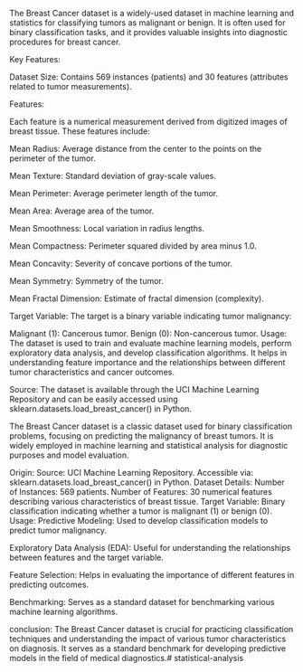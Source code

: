 The Breast Cancer dataset is a widely-used dataset in machine learning and statistics for classifying tumors as malignant or benign. It is often used for binary classification tasks, and it provides valuable insights into diagnostic procedures for breast cancer.

Key Features:

Dataset Size: Contains 569 instances (patients) and 30 features (attributes related to tumor measurements).

Features:

Each feature is a numerical measurement derived from digitized images of breast tissue. These features include:

Mean Radius: Average distance from the center to the points on the perimeter of the tumor.

Mean Texture: Standard deviation of gray-scale values.

Mean Perimeter: Average perimeter length of the tumor.

Mean Area: Average area of the tumor.

Mean Smoothness: Local variation in radius lengths.

Mean Compactness: Perimeter squared divided by area minus 1.0.

Mean Concavity: Severity of concave portions of the tumor.

Mean Symmetry: Symmetry of the tumor.

Mean Fractal Dimension: Estimate of fractal dimension (complexity).

Target Variable: The target is a binary variable indicating tumor malignancy:

Malignant (1): Cancerous tumor.
Benign (0): Non-cancerous tumor.
Usage: The dataset is used to train and evaluate machine learning models, perform exploratory data analysis, and develop classification algorithms. It helps in understanding feature importance and the relationships between different tumor characteristics and cancer outcomes.

Source:
The dataset is available through the UCI Machine Learning Repository and can be easily accessed using sklearn.datasets.load_breast_cancer() in Python.

The Breast Cancer dataset is a classic dataset used for binary classification problems, focusing on predicting the malignancy of breast tumors. It is widely employed in machine learning and statistical analysis for diagnostic purposes and model evaluation.

Origin:
Source: UCI Machine Learning Repository.
Accessible via: sklearn.datasets.load_breast_cancer() in Python.
Dataset Details:
Number of Instances: 569 patients.
Number of Features: 30 numerical features describing various characteristics of breast tissue.
Target Variable: Binary classification indicating whether a tumor is malignant (1) or benign (0).
Usage:
Predictive Modeling: Used to develop classification models to predict tumor malignancy.

Exploratory Data Analysis (EDA): Useful for understanding the relationships between features and the target variable.

Feature Selection: Helps in evaluating the importance of different features in predicting outcomes.

Benchmarking: Serves as a standard dataset for benchmarking various machine learning algorithms.

conclusion:
The Breast Cancer dataset is crucial for practicing classification techniques and understanding the impact of various tumor characteristics on diagnosis. It serves as a standard benchmark for developing predictive models in the field of medical diagnostics.# statistical-analysis
